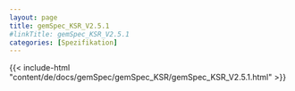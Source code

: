```yaml
---
layout: page
title: gemSpec_KSR_V2.5.1
#linkTitle: gemSpec_KSR_V2.5.1
categories: [Spezifikation]
---
```

{{< include-html "content/de/docs/gemSpec/gemSpec_KSR/gemSpec_KSR_V2.5.1.html" >}}